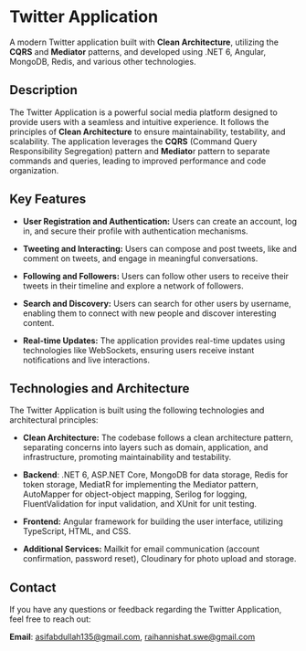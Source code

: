 # Twitter Application
A modern Twitter application built with **Clean Architecture**, utilizing the **CQRS** and **Mediator** patterns, and developed using .NET 6, Angular, MongoDB, Redis, and various other technologies.
## Description
The Twitter Application is a powerful social media platform designed to provide users with a seamless and intuitive experience. It follows the principles of **Clean Architecture** to ensure maintainability, testability, and scalability. The application leverages the **CQRS** (Command Query Responsibility Segregation) pattern and **Mediato**r pattern to separate commands and queries, leading to improved performance and code organization.

## Key Features
* **User Registration and Authentication:** Users can create an account, log in, and secure their profile with authentication mechanisms.

* **Tweeting and Interacting:** Users can compose and post tweets, like and comment on tweets, and engage in meaningful conversations.

* **Following and Followers:** Users can follow other users to receive their tweets in their timeline and explore a network of followers.

* **Search and Discovery:** Users can search for other users by username, enabling them to connect with new people and discover interesting content.

* **Real-time Updates:** The application provides real-time updates using technologies like WebSockets, ensuring users receive instant notifications and live interactions.

## Technologies and Architecture
The Twitter Application is built using the following technologies and architectural principles:

* **Clean Architecture:** The codebase follows a clean architecture pattern, separating concerns into layers such as domain, application, and infrastructure, promoting maintainability and testability.
* **Backend**: .NET 6, ASP.NET Core, MongoDB for data storage, Redis for token storage, MediatR for implementing the Mediator pattern, AutoMapper for object-object mapping, Serilog for logging, FluentValidation for input validation, and XUnit for unit testing.

* **Frontend:** Angular framework for building the user interface, utilizing TypeScript, HTML, and CSS.

* **Additional Services:** Mailkit for email communication (account confirmation, password reset), Cloudinary for photo upload and storage.

## Contact
If you have any questions or feedback regarding the Twitter Application, feel free to reach out:

**Email**: asifabdullah135@gmail.com, raihannishat.swe@gmail.com
